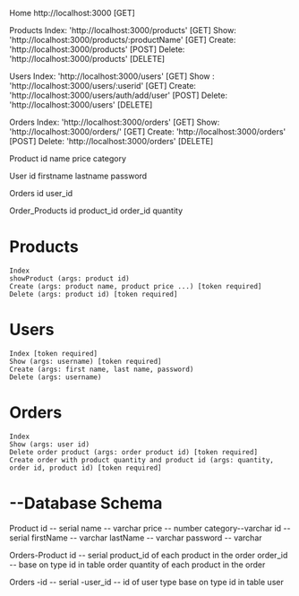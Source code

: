 Home http://localhost:3000 [GET]

Products
Index: 'http://localhost:3000/products' [GET]
Show: 'http://localhost:3000/products/:productName' [GET]
Create: 'http://localhost:3000/products' [POST]
Delete: 'http://localhost:3000/products' [DELETE]

Users
Index: 'http://localhost:3000/users' [GET]
Show : 'http://localhost:3000/users/:userid' [GET]
Create: 'http://localhost:3000/users/auth/add/user' [POST]
Delete: 'http://localhost:3000/users' [DELETE]

Orders
Index: 'http://localhost:3000/orders' [GET]
Show: 'http://localhost:3000/orders/' [GET]
Create: 'http://localhost:3000/orders' [POST]
Delete: 'http://localhost:3000/orders' [DELETE]



Product
id
name
price
category

User
id
firstname
lastname
password

Orders
id
user_id


Order_Products
id
product_id
order_id
quantity



# Products
    Index
    showProduct (args: product id)
    Create (args: product name, product price ...) [token required]
    Delete (args: product id) [token required]
# Users
    Index [token required]
    Show (args: username) [token required]
    Create (args: first name, last name, password)
    Delete (args: username)

# Orders
    Index
    Show (args: user id)
    Delete order product (args: order product id) [token required]
    Create order with product quantity and product id (args: quantity, order id, product id) [token required]

# --Database Schema

Product
id -- serial
name -- varchar
price -- number
category--varchar
id -- serial
firstName -- varchar
lastName -- varchar
password -- varchar

Orders-Product
id -- serial
product_id of each product in the order 
order_id -- base on type id in table order
quantity of each product in the order

Orders
-id -- serial 
-user_id -- id of user type base on type id in table user
    
